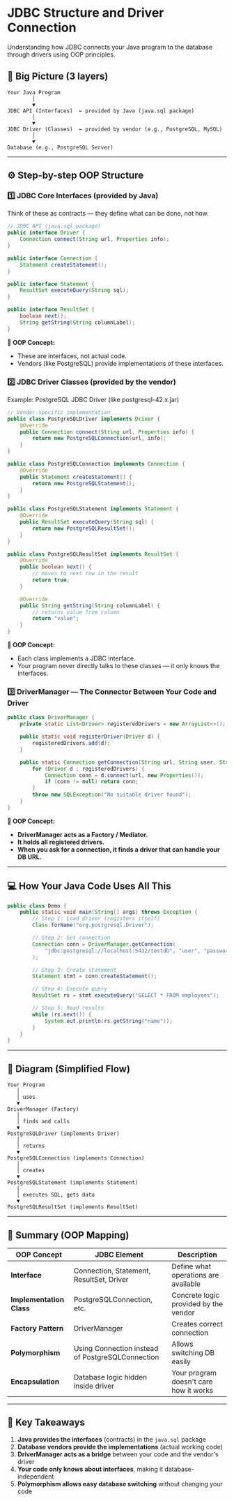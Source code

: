 # JDBC Structure and Driver Connection 

Understanding how JDBC connects your Java program to the database through drivers using OOP principles.

## 🧩 Big Picture (3 layers)
```
Your Java Program
        │
        ▼
JDBC API (Interfaces)  ← provided by Java (java.sql package)
        │
        ▼
JDBC Driver (Classes)  ← provided by vendor (e.g., PostgreSQL, MySQL)
        │
        ▼
Database (e.g., PostgreSQL Server)
```

---

## ⚙️ Step-by-step OOP Structure

### 1️⃣ JDBC Core Interfaces (provided by Java)
Think of these as contracts — they define what can be done, not how.

```java
// JDBC API (java.sql package)
public interface Driver {
    Connection connect(String url, Properties info);
}

public interface Connection {
    Statement createStatement();
}

public interface Statement {
    ResultSet executeQuery(String sql);
}

public interface ResultSet {
    boolean next();
    String getString(String columnLabel);
}
```

**🧠 OOP Concept:**
- These are interfaces, not actual code.
- Vendors (like PostgreSQL) provide implementations of these interfaces.

### 2️⃣ JDBC Driver Classes (provided by the vendor)
Example: PostgreSQL JDBC Driver (like postgresql-42.x.jar)

```java
// Vendor-specific implementation
public class PostgreSQLDriver implements Driver {
    @Override
    public Connection connect(String url, Properties info) {
        return new PostgreSQLConnection(url, info);
    }
}

public class PostgreSQLConnection implements Connection {
    @Override
    public Statement createStatement() {
        return new PostgreSQLStatement();
    }
}

public class PostgreSQLStatement implements Statement {
    @Override
    public ResultSet executeQuery(String sql) {
        return new PostgreSQLResultSet();
    }
}

public class PostgreSQLResultSet implements ResultSet {
    @Override
    public boolean next() {
        // moves to next row in the result
        return true;
    }

    @Override
    public String getString(String columnLabel) {
        // returns value from column
        return "value";
    }
}
```

**🧠 OOP Concept:**
- Each class implements a JDBC interface.
- Your program never directly talks to these classes — it only knows the interfaces.

### 3️⃣ DriverManager — The Connector Between Your Code and Driver

```java
public class DriverManager {
    private static List<Driver> registeredDrivers = new ArrayList<>();

    public static void registerDriver(Driver d) {
        registeredDrivers.add(d);
    }

    public static Connection getConnection(String url, String user, String password) {
        for (Driver d : registeredDrivers) {
            Connection conn = d.connect(url, new Properties());
            if (conn != null) return conn;
        }
        throw new SQLException("No suitable driver found");
    }
}
```

**🧠 OOP Concept:**
- **DriverManager acts as a Factory / Mediator.**
- **It holds all registered drivers.**
- **When you ask for a connection, it finds a driver that can handle your DB URL.**

---

## 💻 How Your Java Code Uses All This

```java
public class Demo {
    public static void main(String[] args) throws Exception {
        // Step 1: Load driver (registers itself)
        Class.forName("org.postgresql.Driver"); 

        // Step 2: Get connection
        Connection conn = DriverManager.getConnection(
            "jdbc:postgresql://localhost:5432/testdb", "user", "password"
        );

        // Step 3: Create statement
        Statement stmt = conn.createStatement();

        // Step 4: Execute query
        ResultSet rs = stmt.executeQuery("SELECT * FROM employees");

        // Step 5: Read results
        while (rs.next()) {
            System.out.println(rs.getString("name"));
        }
    }
}
```

---

## 🧭 Diagram (Simplified Flow)
```
Your Program
   │
   │ uses
   ▼
DriverManager (Factory)
   │
   │ finds and calls
   ▼
PostgreSQLDriver (implements Driver)
   │
   │ returns
   ▼
PostgreSQLConnection (implements Connection)
   │
   │ creates
   ▼
PostgreSQLStatement (implements Statement)
   │
   │ executes SQL, gets data
   ▼
PostgreSQLResultSet (implements ResultSet)
```

---

## 🧱 Summary (OOP Mapping)

| OOP Concept | JDBC Element | Description |
|-------------|--------------|-------------|
| **Interface** | Connection, Statement, ResultSet, Driver | Define what operations are available |
| **Implementation Class** | PostgreSQLConnection, etc. | Concrete logic provided by the vendor |
| **Factory Pattern** | DriverManager | Creates correct connection |
| **Polymorphism** | Using Connection instead of PostgreSQLConnection | Allows switching DB easily |
| **Encapsulation** | Database logic hidden inside driver | Your program doesn't care how it works |

---

## 🔑 Key Takeaways

1. **Java provides the interfaces** (contracts) in the `java.sql` package
2. **Database vendors provide the implementations** (actual working code)
3. **DriverManager acts as a bridge** between your code and the vendor's driver
4. **Your code only knows about interfaces**, making it database-independent
5. **Polymorphism allows easy database switching** without changing your code